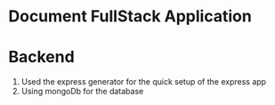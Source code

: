 # Document FullStack Application




# Backend
1. Used the express generator for the quick setup of the express app
2. Using mongoDb for the database
